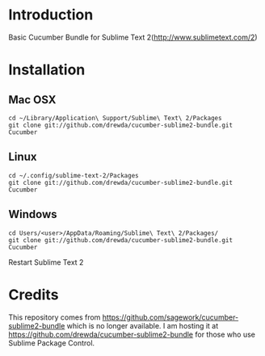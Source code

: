 # Introduction
Basic Cucumber Bundle for Sublime Text 2(http://www.sublimetext.com/2)

# Installation
## Mac OSX
    cd ~/Library/Application\ Support/Sublime\ Text\ 2/Packages
    git clone git://github.com/drewda/cucumber-sublime2-bundle.git Cucumber
## Linux
    cd ~/.config/sublime-text-2/Packages
    git clone git://github.com/drewda/cucumber-sublime2-bundle.git Cucumber
## Windows
    cd Users/<user>/AppData/Roaming/Sublime\ Text\ 2/Packages/
    git clone git://github.com/drewda/cucumber-sublime2-bundle.git Cucumber

Restart Sublime Text 2

# Credits
This repository comes from https://github.com/sagework/cucumber-sublime2-bundle which is no longer available.
I am hosting it at https://github.com/drewda/cucumber-sublime2-bundle for those who use Sublime Package Control.